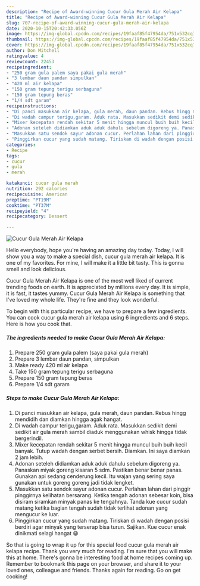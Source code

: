 ```yaml
---
description: "Recipe of Award-winning Cucur Gula Merah Air Kelapa"
title: "Recipe of Award-winning Cucur Gula Merah Air Kelapa"
slug: 707-recipe-of-award-winning-cucur-gula-merah-air-kelapa
date: 2020-10-15T20:42:33.056Z
image: https://img-global.cpcdn.com/recipes/19faaf85f47954da/751x532cq70/cucur-gula-merah-air-kelapa-foto-resep-utama.jpg
thumbnail: https://img-global.cpcdn.com/recipes/19faaf85f47954da/751x532cq70/cucur-gula-merah-air-kelapa-foto-resep-utama.jpg
cover: https://img-global.cpcdn.com/recipes/19faaf85f47954da/751x532cq70/cucur-gula-merah-air-kelapa-foto-resep-utama.jpg
author: Don Mitchell
ratingvalue: 4
reviewcount: 22453
recipeingredient:
- "250 gram gula palem saya pakai gula merah"
- "3 lembar daun pandan simpulkan"
- "420 ml air kelapa"
- "150 gram tepung terigu serbaguna"
- "150 gram tepung beras"
- "1/4 sdt garam"
recipeinstructions:
- "Di panci masukkan air kelapa, gula merah, daun pandan. Rebus hingg mendidih dan diamkan hingga agak hangat."
- "Di wadah campur terigu,garam. Aduk rata. Masukkan sedikit demi sedikit air gula merah sambil diaduk menggunakan whisk hingga tidak bergerindil."
- "Mixer kecepatan rendah sekitar 5 menit hingga muncul buih buih kecil banyak. Tutup wadah dengan serbet bersih. Diamkan. Ini saya diamkan 2 jam lebih."
- "Adonan seteleh didiamkan aduk aduk dahulu sebelum digoreng ya. Panaskan miyak goreng kisaran 5 sdm. Pastikan benar benar panas. Gunakan api sedang cenderung kecil. Itu wajan yang sering saya gunakan untuk goreng goreng jadi tidak lengket."
- "Masukkan satu sendok sayur adonan cucur. Perlahan lahan dari pinggir pinggirnya kelihatan bersarang. Ketika tengah adonan sebesar koin, bisa disiram siramkan minyak panas ke tengahnya. Tanda kue cucur sudah matang ketika bagian tengah sudah tidak terlihat adonan yang mengucur ke luar."
- "Pinggirkan cucur yang sudah matang. Tiriskan di wadah dengan posisi berdiri agar minyak yang terserap bisa turun. Sajikan. Kue cucur enak dinikmati selagi hangat 😀"
categories:
- Recipe
tags:
- cucur
- gula
- merah

katakunci: cucur gula merah 
nutrition: 292 calories
recipecuisine: American
preptime: "PT19M"
cooktime: "PT37M"
recipeyield: "4"
recipecategory: Dessert

---
```



![Cucur Gula Merah Air Kelapa](https://img-global.cpcdn.com/recipes/19faaf85f47954da/751x532cq70/cucur-gula-merah-air-kelapa-foto-resep-utama.jpg)

Hello everybody, hope you're having an amazing day today. Today, I will show you a way to make a special dish, cucur gula merah air kelapa. It is one of my favorites. For mine, I will make it a little bit tasty. This is gonna smell and look delicious.



Cucur Gula Merah Air Kelapa is one of the most well liked of current trending foods on earth. It is appreciated by millions every day. It is simple, it is fast, it tastes yummy. Cucur Gula Merah Air Kelapa is something that I've loved my whole life. They're fine and they look wonderful.


To begin with this particular recipe, we have to prepare a few ingredients. You can cook cucur gula merah air kelapa using 6 ingredients and 6 steps. Here is how you cook that.

<!--inarticleads1-->

##### The ingredients needed to make Cucur Gula Merah Air Kelapa:

1. Prepare 250 gram gula palem (saya pakai gula merah)
1. Prepare 3 lembar daun pandan, simpulkan
1. Make ready 420 ml air kelapa
1. Take 150 gram tepung terigu serbaguna
1. Prepare 150 gram tepung beras
1. Prepare 1/4 sdt garam




<!--inarticleads2-->

##### Steps to make Cucur Gula Merah Air Kelapa:

1. Di panci masukkan air kelapa, gula merah, daun pandan. Rebus hingg mendidih dan diamkan hingga agak hangat.
1. Di wadah campur terigu,garam. Aduk rata. Masukkan sedikit demi sedikit air gula merah sambil diaduk menggunakan whisk hingga tidak bergerindil.
1. Mixer kecepatan rendah sekitar 5 menit hingga muncul buih buih kecil banyak. Tutup wadah dengan serbet bersih. Diamkan. Ini saya diamkan 2 jam lebih.
1. Adonan seteleh didiamkan aduk aduk dahulu sebelum digoreng ya. Panaskan miyak goreng kisaran 5 sdm. Pastikan benar benar panas. Gunakan api sedang cenderung kecil. Itu wajan yang sering saya gunakan untuk goreng goreng jadi tidak lengket.
1. Masukkan satu sendok sayur adonan cucur. Perlahan lahan dari pinggir pinggirnya kelihatan bersarang. Ketika tengah adonan sebesar koin, bisa disiram siramkan minyak panas ke tengahnya. Tanda kue cucur sudah matang ketika bagian tengah sudah tidak terlihat adonan yang mengucur ke luar.
1. Pinggirkan cucur yang sudah matang. Tiriskan di wadah dengan posisi berdiri agar minyak yang terserap bisa turun. Sajikan. Kue cucur enak dinikmati selagi hangat 😀




So that is going to wrap it up for this special food cucur gula merah air kelapa recipe. Thank you very much for reading. I'm sure that you will make this at home. There's gonna be interesting food at home recipes coming up. Remember to bookmark this page on your browser, and share it to your loved ones, colleague and friends. Thanks again for reading. Go on get cooking!
